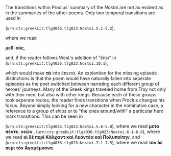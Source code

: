 The transitions within Proclus' summary of the *Nostoi* are not as evident as in the summaries of the other poems. Only two temporal transitions are used in 

(<code
concordion:set="#urn">urn:cts:greekLit:tlg4036.tlg023:Nostoi.5.1-5.2</code>),

where we read

<strong
concordion:assertEquals="getTokens(#urn)">μεθ᾽ οὓς</strong>,

and, if the reader follows West's addition of "ἔπει" in
(<code
concordion:set="#urn">urn:cts:greekLit:tlg4036.tlg023:Nostoi.10.1</code>),

which would make <strong
concordion:assertEquals="getTokens(#urn)">τὰ</strong> into ἔπειτὰ. 
An explantion for the missing episode distinctions is that the poem would have naturally fallen into seperate episodes as the poet switched between narrating each different group of heroes' journeys. Many of the Greek kings traveled home from Troy not only with their men, but also with other kings. Because each of these groups took seperate routes, the reader finds transitions when Proclus changes his focus. Beyond simply looking for a new character in the nominative case, a reference to a group of ships or to "the ones around/with" a particular hero mark transitions. This can be seen in

(<code
concordion:set="#urn">urn:cts:greekLit:tlg4036.tlg023:Nostoi.5.6-5.8</code>), where we read 
<strong
concordion:assertEquals="getTokens(#urn)">μετα πέντε. νεῶν </strong>,
(<code
concordion:set="#urn">urn:cts:greekLit:tlg4036.tlg023:Nostoi.6.1-6.8</code>), where we read 
<strong
concordion:assertEquals="getTokens(#urn)">οἱ δὲ περὶ Κάλχαντ καὶ Λεοντέα καὶ Πολυποίτην</strong>,
and (<code
concordion:set="#urn">urn:cts:greekLit:tlg4036.tlg023:Nostoi.7.1-7.5</code>), where we read 
<strong
concordion:assertEquals="getTokens(#urn)">τὸν δὲ περὶ τὸν Ἀγαμέμνονα</strong>.


